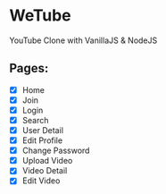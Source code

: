 # WeTube

YouTube Clone with VanillaJS & NodeJS

## Pages:

- [x] Home
- [x] Join
- [x] Login
- [x] Search
- [x] User Detail
- [x] Edit Profile
- [x] Change Password
- [x] Upload Video
- [x] Video Detail
- [x] Edit Video
